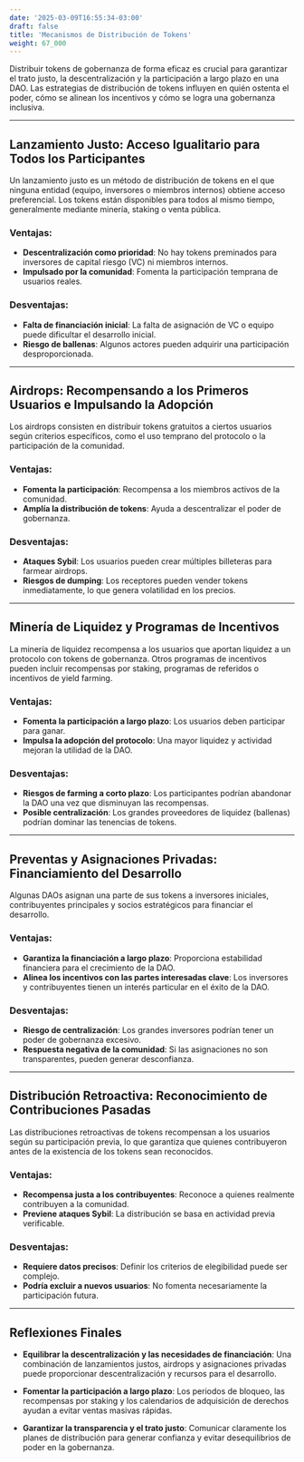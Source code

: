 ```yaml
---
date: '2025-03-09T16:55:34-03:00'
draft: false
title: 'Mecanismos de Distribución de Tokens'
weight: 67_000
---
```


Distribuir tokens de gobernanza de forma eficaz es crucial para garantizar el trato justo, la descentralización y la participación a largo plazo en una DAO. Las estrategias de distribución de tokens influyen en quién ostenta el poder, cómo se alinean los incentivos y cómo se logra una gobernanza inclusiva.

---

## **Lanzamiento Justo: Acceso Igualitario para Todos los Participantes**

Un lanzamiento justo es un método de distribución de tokens en el que ninguna entidad (equipo, inversores o miembros internos) obtiene acceso preferencial. Los tokens están disponibles para todos al mismo tiempo, generalmente mediante minería, staking o venta pública.

### Ventajas:
- **Descentralización como prioridad**: No hay tokens preminados para inversores de capital riesgo (VC) ni miembros internos.
- **Impulsado por la comunidad**: Fomenta la participación temprana de usuarios reales.

### Desventajas:
- **Falta de financiación inicial**: La falta de asignación de VC o equipo puede dificultar el desarrollo inicial.
- **Riesgo de ballenas**: Algunos actores pueden adquirir una participación desproporcionada.

---

## **Airdrops: Recompensando a los Primeros Usuarios e Impulsando la Adopción**

Los airdrops consisten en distribuir tokens gratuitos a ciertos usuarios según criterios específicos, como el uso temprano del protocolo o la participación de la comunidad.

### Ventajas:
- **Fomenta la participación**: Recompensa a los miembros activos de la comunidad.
- **Amplía la distribución de tokens**: Ayuda a descentralizar el poder de gobernanza.

### Desventajas:
- **Ataques Sybil**: Los usuarios pueden crear múltiples billeteras para farmear airdrops.
- **Riesgos de dumping**: Los receptores pueden vender tokens inmediatamente, lo que genera volatilidad en los precios.

---

## **Minería de Liquidez y Programas de Incentivos**

La minería de liquidez recompensa a los usuarios que aportan liquidez a un protocolo con tokens de gobernanza. Otros programas de incentivos pueden incluir recompensas por staking, programas de referidos o incentivos de yield farming.

### Ventajas:
- **Fomenta la participación a largo plazo**: Los usuarios deben participar para ganar. 
- **Impulsa la adopción del protocolo**: Una mayor liquidez y actividad mejoran la utilidad de la DAO.

### Desventajas:
- **Riesgos de farming a corto plazo**: Los participantes podrían abandonar la DAO una vez que disminuyan las recompensas.
- **Posible centralización**: Los grandes proveedores de liquidez (ballenas) podrían dominar las tenencias de tokens.

---

## **Preventas y Asignaciones Privadas: Financiamiento del Desarrollo**

Algunas DAOs asignan una parte de sus tokens a inversores iniciales, contribuyentes principales y socios estratégicos para financiar el desarrollo.

### Ventajas:
- **Garantiza la financiación a largo plazo**: Proporciona estabilidad financiera para el crecimiento de la DAO.
- **Alinea los incentivos con las partes interesadas clave**: Los inversores y contribuyentes tienen un interés particular en el éxito de la DAO.

### Desventajas:
- **Riesgo de centralización**: Los grandes inversores podrían tener un poder de gobernanza excesivo. 
- **Respuesta negativa de la comunidad**: Si las asignaciones no son transparentes, pueden generar desconfianza.

---

## **Distribución Retroactiva: Reconocimiento de Contribuciones Pasadas**

Las distribuciones retroactivas de tokens recompensan a los usuarios según su participación previa, lo que garantiza que quienes contribuyeron antes de la existencia de los tokens sean reconocidos.

### Ventajas:
- **Recompensa justa a los contribuyentes**: Reconoce a quienes realmente contribuyen a la comunidad.
- **Previene ataques Sybil**: La distribución se basa en actividad previa verificable.

### Desventajas:
- **Requiere datos precisos**: Definir los criterios de elegibilidad puede ser complejo.
- **Podría excluir a nuevos usuarios**: No fomenta necesariamente la participación futura.

---

## **Reflexiones Finales**

- **Equilibrar la descentralización y las necesidades de financiación**: Una combinación de lanzamientos justos, airdrops y asignaciones privadas puede proporcionar descentralización y recursos para el desarrollo.

- **Fomentar la participación a largo plazo**: Los periodos de bloqueo, las recompensas por staking y los calendarios de adquisición de derechos ayudan a evitar ventas masivas rápidas.

- **Garantizar la transparencia y el trato justo**: Comunicar claramente los planes de distribución para generar confianza y evitar desequilibrios de poder en la gobernanza.